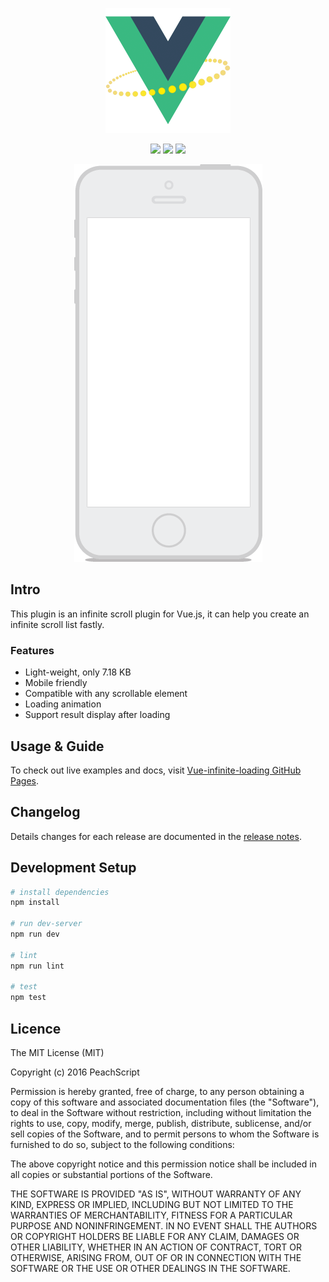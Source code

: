 <p align="center"><img width="200" src="./doc/logo.png"></p>
<p align="center">
  <a href="https://www.npmjs.com/package/vue-infinite-loading"><img src="https://img.shields.io/npm/v/vue-infinite-loading.svg"></a>
  <a href="https://www.npmjs.com/package/vue-infinite-loading"><img src="https://img.shields.io/npm/l/vue-infinite-loading.svg"></a>
  <a href="https://david-dm.org/PeachScript/vue-infinite-loading?type=dev"><img src="https://img.shields.io/david/dev/PeachScript/vue-infinite-loading.svg"></a>
</p>
<p align="center"><img src="./doc/demo.gif"></p>

## Intro
This plugin is an infinite scroll plugin for Vue.js, it can help you create an infinite scroll list fastly.

### Features
- Light-weight, only 7.18 KB
- Mobile friendly
- Compatible with any scrollable element
- Loading animation
- Support result display after loading

## Usage & Guide
To check out live examples and docs, visit [Vue-infinite-loading GitHub Pages](https://peachscript.github.io/vue-infinite-loading/).

## Changelog
Details changes for each release are documented in the [release notes](https://github.com/PeachScript/vue-infinite-loading/releases).

## Development Setup
```bash
# install dependencies
npm install

# run dev-server
npm run dev

# lint
npm run lint

# test
npm test
```

## Licence
The MIT License (MIT)

Copyright (c) 2016 PeachScript

Permission is hereby granted, free of charge, to any person obtaining a copy
of this software and associated documentation files (the "Software"), to deal
in the Software without restriction, including without limitation the rights
to use, copy, modify, merge, publish, distribute, sublicense, and/or sell
copies of the Software, and to permit persons to whom the Software is
furnished to do so, subject to the following conditions:

The above copyright notice and this permission notice shall be included in all
copies or substantial portions of the Software.

THE SOFTWARE IS PROVIDED "AS IS", WITHOUT WARRANTY OF ANY KIND, EXPRESS OR
IMPLIED, INCLUDING BUT NOT LIMITED TO THE WARRANTIES OF MERCHANTABILITY,
FITNESS FOR A PARTICULAR PURPOSE AND NONINFRINGEMENT. IN NO EVENT SHALL THE
AUTHORS OR COPYRIGHT HOLDERS BE LIABLE FOR ANY CLAIM, DAMAGES OR OTHER
LIABILITY, WHETHER IN AN ACTION OF CONTRACT, TORT OR OTHERWISE, ARISING FROM,
OUT OF OR IN CONNECTION WITH THE SOFTWARE OR THE USE OR OTHER DEALINGS IN THE
SOFTWARE.
